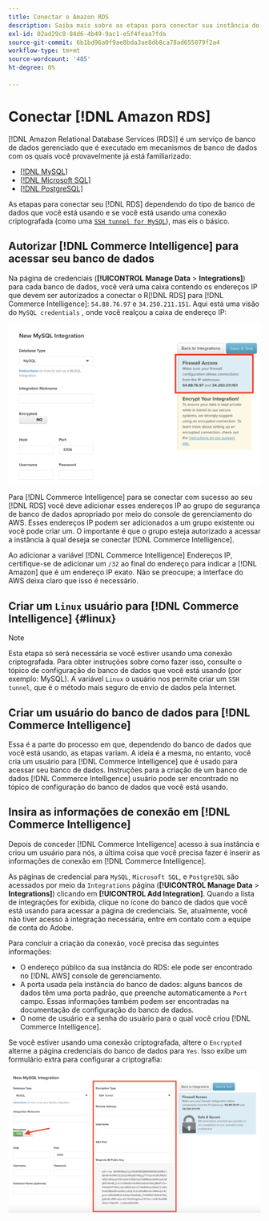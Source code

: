 ```yaml
---
title: Conectar o Amazon RDS
description: Saiba mais sobre as etapas para conectar sua instância do RDS.
exl-id: 02ad29c8-84d6-4b49-9ac1-e5f4feaa7fda
source-git-commit: 6b1bd96a0f9ae8bda3ae8db8ca78ad655079f2a4
workflow-type: tm+mt
source-wordcount: '485'
ht-degree: 0%

---
```


# Conectar [!DNL Amazon RDS]

[!DNL Amazon Relational Database Services (RDS)] é um serviço de banco de dados gerenciado que é executado em mecanismos de banco de dados com os quais você provavelmente já está familiarizado:

* [[!DNL MySQL]](../integrations/mysql-via-a-direct-connection.md)
* [[!DNL Microsoft SQL]](../integrations/microsoft-sql-server.md)
* [[!DNL PostgreSQL]](../integrations/postgresql.md)

As etapas para conectar seu [!DNL RDS] dependendo do tipo de banco de dados que você está usando e se você está usando uma conexão criptografada (como uma [`SSH tunnel for MySQL`](../integrations/mysql-via-ssh-tunnel.md)), mas eis o básico.

## Autorizar [!DNL Commerce Intelligence] para acessar seu banco de dados

Na página de credenciais (**[!UICONTROL Manage Data** > **Integrations]**) para cada banco de dados, você verá uma caixa contendo os endereços IP que devem ser autorizados a conectar o R[!DNL RDS] para [!DNL Commerce Intelligence]: `54.88.76.97` e `34.250.211.151`. Aqui está uma visão do `MySQL credentials` , onde você realçou a caixa de endereço IP:

![](../../../assets/RDS_IP.png)

Para [!DNL Commerce Intelligence] para se conectar com sucesso ao seu [!DNL RDS] você deve adicionar esses endereços IP ao grupo de segurança de banco de dados apropriado por meio do console de gerenciamento do AWS. Esses endereços IP podem ser adicionados a um grupo existente ou você pode criar um. O importante é que o grupo esteja autorizado a acessar a instância à qual deseja se conectar [!DNL Commerce Intelligence].

Ao adicionar a variável [!DNL Commerce Intelligence] Endereços IP, certifique-se de adicionar um `/32` ao final do endereço para indicar a [!DNL Amazon] que é um endereço IP exato. Não se preocupe; a interface do AWS deixa claro que isso é necessário.

## Criar um `Linux` usuário para [!DNL Commerce Intelligence] {#linux}

>[!NOTE]
>
>Esta etapa só será necessária se você estiver usando uma conexão criptografada. Para obter instruções sobre como fazer isso, consulte o tópico de configuração do banco de dados que você está usando (por exemplo: MySQL). A variável `Linux` o usuário nos permite criar um `SSH tunnel`, que é o método mais seguro de envio de dados pela Internet.

## Criar um usuário do banco de dados para [!DNL Commerce Intelligence]

Essa é a parte do processo em que, dependendo do banco de dados que você está usando, as etapas variam. A ideia é a mesma, no entanto, você cria um usuário para [!DNL Commerce Intelligence] que é usado para acessar seu banco de dados. Instruções para a criação de um banco de dados [!DNL Commerce Intelligence] usuário pode ser encontrado no tópico de configuração do banco de dados que você está usando.

## Insira as informações de conexão em [!DNL Commerce Intelligence]

Depois de conceder [!DNL Commerce Intelligence] acesso à sua instância e criou um usuário para nós, a última coisa que você precisa fazer é inserir as informações de conexão em [!DNL Commerce Intelligence].

As páginas de credencial para `MySQL`, `Microsoft SQL`, e `PostgreSQL` são acessados por meio da `Integrations` página (**[!UICONTROL Manage Data** > **Integrations]**) clicando em **[!UICONTROL Add Integration]**. Quando a lista de integrações for exibida, clique no ícone do banco de dados que você está usando para acessar a página de credenciais. Se, atualmente, você não tiver acesso à integração necessária, entre em contato com a equipe de conta do Adobe.

Para concluir a criação da conexão, você precisa das seguintes informações:

* O endereço público da sua instância do RDS: ele pode ser encontrado no [!DNL AWS] console de gerenciamento.
* A porta usada pela instância do banco de dados: alguns bancos de dados têm uma porta padrão, que preenche automaticamente a `Port` campo. Essas informações também podem ser encontradas na documentação de configuração do banco de dados.
* O nome de usuário e a senha do usuário para o qual você criou [!DNL Commerce Intelligence].

Se você estiver usando uma conexão criptografada, altere o `Encrypted` alterne a página credenciais do banco de dados para `Yes`. Isso exibe um formulário extra para configurar a criptografia:

![](../../../assets/sql-integration-encrypted-yes.png)



